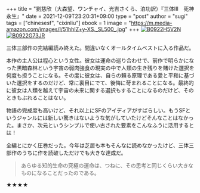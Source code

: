 +++
title = "劉慈欣（大森望、ワンチャイ、光吉さくら、泊功訳）『三体Ⅲ　死神永生』"
date = 2021-12-09T23:20:31+09:00
type = "post"
author = "sugi"
tags = ["chinesesf", "cixinliu"]
ebook = 1
image = "https://m.media-amazon.com/images/I/51hhIZ+y-XS._SL500_.jpg"
+++
<a href="https://www.amazon.co.jp/dp/B0922H5V2N/?tag=chezsugi-22" target="_blank" class="alignleft"><img src="https://m.media-amazon.com/images/I/51hhIZ+y-XS._SL200_.jpg" alt="B0922H5V2N" border="0" /></a><a href="https://www.amazon.co.jp/dp/B0922G73JR/?tag=chezsugi-22" target="_blank" class="alignleft"><img src="https://m.media-amazon.com/images/I/51tpIQwTjYS._SL200_.jpg" alt="B0922G73JR" border="0" /></a>

三体三部作の完結編読み終えた。間違いなくオールタイムベストに入る作品だ。

本作の主人公は程心という女性。彼女は運命の巡り合わせで、前作で明らかになった黒暗森林という宇宙の弱肉強食の現実の中で人類の生き残りを賭けた選択を何度も担うことになる。その度に彼女は、自らの頼る原理である愛と平和に基づいた選択をするのだけど、常に裏目にでて、後悔に苛まれることになる。最終的に彼女は人類を越えて宇宙の未来に関する選択もすることになるのだけど、そのときもぶれることはない。

物語の完成度も高いけど、それ以上にSFのアイディアがすばらしい。もうSFというジャンルには新しい驚きはないような気がしていたけどそんなことはなかった。まさか、次元というシンプルで使い古された要素をこんなふうに活用するとは！

全編とにかく圧巻だった。今年は芝居も本もそんなに読めなかったけど、三体三部作のうちに作を読破しただけでも大きな達成だ。

> あらゆる知的生命の究極の運命は、つねに、その思考と同じくらい大きなものになることだったのである。

★★★★